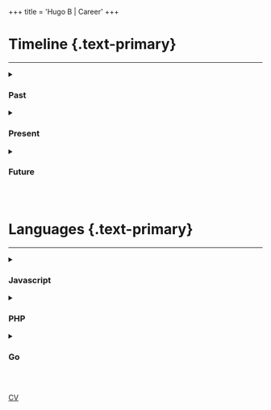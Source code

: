 +++
title = 'Hugo B | Career'
+++

# Timeline {.text-primary}

---

<details id="default">
  <summary class="cursor-pointer flex transitionable hover:opacity-50">
    <h3>Past</h3>
  </summary>
  <div class="text-block">
    <p>
      I have been working as a Full Stack Engineer since the beginning of my career.
    </p>
    <p>
      As a Full Stack, my primary focus has been the frontend.
    </p>
    <p>
      I have built apps used by millions of users and that is something that has made me grow a lot as an engineer.
    </p>
  </div>
</details>

<details>
  <summary class="cursor-pointer flex transitionable hover:opacity-50">
    <h3>Present</h3>
  </summary>
  <div class="text-block">
    <p>
      I am building different projects and improving my skills through practice and research, mainly on technologies that I'm interested in, e.g. Go.
    </p>
    <p>
      I am very interested in finding new technology stacks that allow me to build Full Stack apps with better performance, maintainability and developer experience.
    </p>
  </div>
</details>

<details>
  <summary class="cursor-pointer flex transitionable hover:opacity-50">
    <h3>Future</h3>
  </summary>
  <div class="text-block">
    <p>
      I expect to continue being a proficient engineer, making the best use of the tools that come up with new AI advancements.
    </p>
    <p>
      I aim to be a 10x engineer.
    </p>
  </div>
</details>

&nbsp;

# Languages {.text-primary}

---

<details id="js">
  <summary class="cursor-pointer flex transitionable hover:opacity-50">
    <h3>Javascript</h3>
  </summary>
  <div class="text-block">
    <p>
      I worked with Javascript a lot especially in the frontend.
      I've been using mainly Next (<em>React</em> metaframework) for more recent apps and Ember for legacy. Also meddled with jQuery, Angular and vanilla Javascript in times.
    </p>
    <p>
      In the server side I worked with the <em>Node</em> runtime (Express framework) mainly on web services.
    </p>
  </div>
</details>

<details id="php">
  <summary class="cursor-pointer flex transitionable hover:opacity-50">
    <h3>PHP</h3>
  </summary>
  <div class="text-block">
    <p>
    About 75% of all web servers use PHP and inevitably most legacy code that I've worked on was in PHP.
    </p>
    <p>
    Namely with the frameworks Symfony, Code Igniter and Slim, following OOP principles.
    </p>
  </div>
</details>

<details id="go">
  <summary class="cursor-pointer flex transitionable hover:opacity-50">
    <h3>Go</h3>
  </summary>
  <div class="text-block">
    <p>
    Go is a language that I'm very interested on. In fact, this web site is built with Hugo, a Go framework to build SSG apps.
    </p>
    <p>
    In my experience, I worked with Go mainly for Web Services using Gin Gonic framework.
    </p>
  </div>
</details>

&nbsp;

<div class="flex justify-center">
  <a class="button transitionable" href="https://www.canva.com/design/DADofmz62TM/Nkq7fcTJsAbX6705fLdW6A/view?utm_content=DADofmz62TM&utm_campaign=designshare&utm_medium=link&utm_source=publishsharelink#1" target="blank" rel="noopener noreferrer">CV</a>
</div>